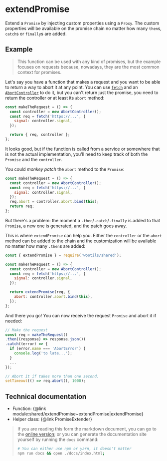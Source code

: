 # extendPromise

Extend a `Promise` by injecting custom properties using a `Proxy`. The custom properties will be available on the promise chain no matter how many `then`s, `catch`s or `finally`s are added.

## Example

> This function can be used with any kind of promises, but the example focuses on requests because, nowadays, they are the most common context for promises.

Let's say you have a function that makes a request and you want to be able to return a way to abort it at any point. You can use [`fetch`](https://developer.mozilla.org/en-US/docs/Web/API/Fetch_API) and
an [`AbortController`](https://developer.mozilla.org/en-US/docs/Web/API/AbortController) to do it, but you can't return just the promise, you need to return the controller or at least its `abort` method:

```js
const makeTheRequest = () => {
  const controller = new AbortController();
  const req = fetch('https://...', {
    signal: controller.signal,
  });

  return { req, controller };
};
```

It looks good, but if the function is called from a service or somewhere that is not the actual implementation, you'll need to keep track of both the `Promise` and the `controller`.

You could _monkey patch_ the `abort` method to the `Promise`:

```js
const makeTheRequest = () => {
  const controller = new AbortController();
  const req = fetch('https://...', {
    signal: controller.signal,
  });
  req.abort = controller.abort.bind(this);
  return req;
};
```

But there's a problem: the moment a `.then`/`.catch`/`.finally` is added to that `Promise`, a new one is generated, and the patch goes away.

This is where `extendPromise` can help you. Either the `controller` or the `abort` method can be added to the chain and the customization will be available no matter how many `.then`s are added:

```js
const { extendPromise } = require('wootils/shared');

const makeTheRequest = () => {
  const controller = new AbortController();
  const req = fetch('https://...', {
    signal: controller.signal,
  });

  return extendPromise(req, {
    abort: controller.abort.bind(this),
  });
};
```

And there you go! You can now receive the request `Promise` and abort it if needed:

```js
// Make the request
const req = makeTheRequest()
.then((response) => response.json())
.catch((error) => {
  if (error.name === 'AbortError') {
    console.log('to late...');
  }
  ...
});

// Abort it if takes more than one second.
setTimeout(() => req.abort(), 1000);
```

## Technical documentation

- Function: {@link module:shared/extendPromise~extendPromise|extendPromise}
- Helper class: {@link PromiseExtender}

> If you are reading this form the markdown document, you can go to the [online version](https://homer0.github.io/wootils); or you can generate the documentation site yourself by running the `docs` command:
>
> ```bash
> # You can either use npm or yarn, it doesn't matter
> npm run docs && open ./docs/index.html;
> ```
